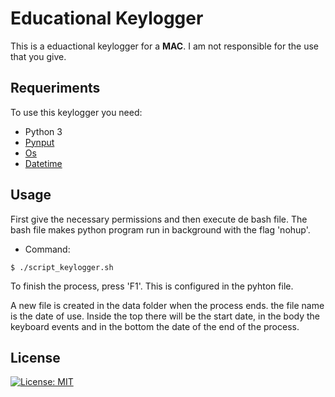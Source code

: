 # Educational Keylogger

This is a eduactional keylogger for a **MAC**. I am not responsible for the use that you give.

## Requeriments

To use this keylogger you need:
 - Python 3
 - [Pynput](https://pypi.org/project/pynput/)
 - [Os](https://pypi.org/project/os-sys/)
 - [Datetime](https://pypi.org/project/DateTime/)
 
## Usage

First give the necessary permissions and then execute de bash file.
The bash file makes python program run in background with the flag 'nohup'.
 - Command: 
```shell script
$ ./script_keylogger.sh
```
To finish the process, press 'F1'. This is configured in the pyhton file.

A new file is created in the data folder when the process ends. the file name is the date of use.
 Inside the top there will be the start date, in the body the keyboard events and in the bottom
 the date of the end of the process.


## License
[![License: MIT](https://img.shields.io/badge/License-MIT-yellow.svg)](https://opensource.org/licenses/MIT)



